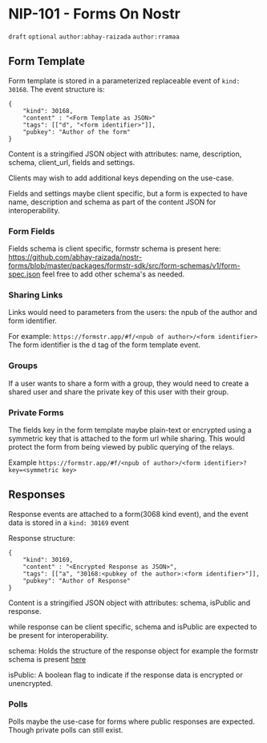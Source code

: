 # NIP-101 - Forms On Nostr

`draft` `optional` `author:abhay-raizada` `author:rramaa`

## Form Template

Form template is stored in a parameterized replaceable event of `kind: 30168`.
The event structure is:

```
{
    "kind": 30168,
    "content" : "<Form Template as JSON>"
    "tags": [["d", "<form identifier>"]],
    "pubkey": "Author of the form"
}
```

Content is a stringified JSON object with attributes: name, description, schema, client_url, fields and settings.

Clients may wish to add additional keys depending on the use-case.

Fields and settings maybe client specific, but a form is expected to have name, description and schema as part of the content JSON for interoperability.

### Form Fields

Fields schema is client specific, formstr schema is present here:
https://github.com/abhay-raizada/nostr-forms/blob/master/packages/formstr-sdk/src/form-schemas/v1/form-spec.json feel free to add other schema's as needed.

### Sharing Links

Links would need to parameters from the users: the npub of the author and form identifier.

For example: `https://formstr.app/#f/<npub of author>/<form identifier>`
The form identifier is the d tag of the form template event.

### Groups

If a user wants to share a form with a group, they would need to create a shared user and share the private key of this user with their group.

### Private Forms

The fields key in the form template maybe plain-text or encrypted using a symmetric key that is attached to the form url while sharing. This would protect the form from being viewed by public querying of the relays.

Example `https://formstr.app/#f/<npub of author>/<form identifier>?key=<symmetric key>`

## Responses

Response events are attached to a form(3068 kind event), and the event data is stored in a `kind: 30169` event

Response structure:

```
{
    "kind": 30169,
    "content" : "<Encrypted Response as JSON>",
    "tags": [["a", "30168:<pubkey of the author>:<form identifier>"]],
    "pubkey": "Author of Response"
}
```

Content is a stringified JSON object with attributes: schema, isPublic and response.

while response can be client specific, schema and isPublic are expected to be present for interoperability.

schema: Holds the structure of the response object for example the formstr schema is present [here](https://github.com/abhay-raizada/nostr-forms/blob/master/packages/formstr-sdk/src/form-schemas/v1/response-spec.json)

isPublic: A boolean flag to indicate if the response data is encrypted or unencrypted.

### Polls

Polls maybe the use-case for forms where public responses are expected. Though private polls can still exist.
